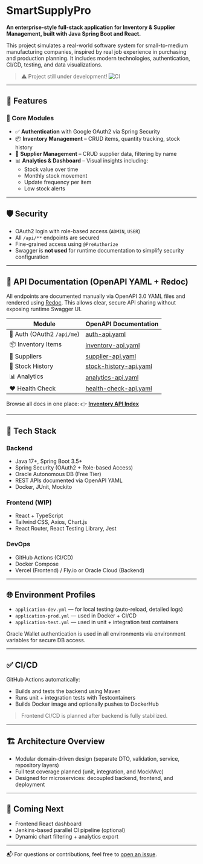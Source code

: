 # SmartSupplyPro

**An enterprise-style full-stack application for Inventory & Supplier Management, built with Java Spring Boot and React.**

This project simulates a real-world software system for small-to-medium manufacturing companies, inspired by real job experience in purchasing and production planning. It includes modern technologies, authentication, CI/CD, testing, and data visualizations.

> ⚠️ Project still under development!
![CI](https://github.com/Keglev/inventory-service/actions/workflows/ci.yml/badge.svg)

---

## 🚀 Features

### 🎯 Core Modules
- ✅ **Authentication** with Google OAuth2 via Spring Security
- 📦 **Inventory Management** – CRUD items, quantity tracking, stock history
- 🧾 **Supplier Management** – CRUD supplier data, filtering by name
- 📊 **Analytics & Dashboard** – Visual insights including:
  - Stock value over time
  - Monthly stock movement
  - Update frequency per item
  - Low stock alerts

---

## 🛡️ Security

- OAuth2 login with role-based access (`ADMIN`, `USER`)
- All `/api/**` endpoints are secured
- Fine-grained access using `@PreAuthorize`
- Swagger is **not used** for runtime documentation to simplify security configuration

---

## 📘 API Documentation (OpenAPI YAML + Redoc)

All endpoints are documented manually via OpenAPI 3.0 YAML files and rendered using [Redoc](https://github.com/Redocly/redoc). This allows clear, secure API sharing without exposing runtime Swagger UI.

| Module                | OpenAPI Documentation |
|-----------------------|------------------------|
| 🔐 Auth (OAuth2 `/api/me`)         | [auth-api.yaml](https://keglev.github.io/inventory-service/auth-api.yaml) |
| 📦 Inventory Items     | [inventory-api.yaml](https://keglev.github.io/inventory-service/inventory-api.yaml) |
| 🚚 Suppliers           | [supplier-api.yaml](https://keglev.github.io/inventory-service/supplier-api.yaml) |
| 🔁 Stock History       | [stock-history-api.yaml](https://keglev.github.io/inventory-service/stock-history-api.yaml) |
| 📊 Analytics           | [analytics-api.yaml](https://keglev.github.io/inventory-service/analytics-api.yaml) |
| ❤️ Health Check       | [health-check-api.yaml](https://keglev.github.io/inventory-service/health-check-api.yaml) |

Browse all docs in one place:
👉 [**Inventory API Index**](https://keglev.github.io/inventory-service/index.html)

---

## 🧰 Tech Stack

### Backend
- Java 17+, Spring Boot 3.5+
- Spring Security (OAuth2 + Role-based Access)
- Oracle Autonomous DB (Free Tier)
- REST APIs documented via OpenAPI YAML
- Docker, JUnit, Mockito

### Frontend (WIP)
- React + TypeScript
- Tailwind CSS, Axios, Chart.js
- React Router, React Testing Library, Jest

### DevOps
- GitHub Actions (CI/CD)
- Docker Compose
- Vercel (Frontend) / Fly.io or Oracle Cloud (Backend)

---

## 🌐 Environment Profiles

- `application-dev.yml` — for local testing (auto-reload, detailed logs)
- `application-prod.yml` — used in Docker + CI/CD
- `application-test.yml` — used in unit + integration test containers

Oracle Wallet authentication is used in all environments via environment variables for secure DB access.

---

## ✅ CI/CD

GitHub Actions automatically:
- Builds and tests the backend using Maven
- Runs unit + integration tests with Testcontainers
- Builds Docker image and optionally pushes to DockerHub

> Frontend CI/CD is planned after backend is fully stabilized.

---

## 🏗️ Architecture Overview

- Modular domain-driven design (separate DTO, validation, service, repository layers)
- Full test coverage planned (unit, integration, and MockMvc)
- Designed for microservices: decoupled backend, frontend, and deployment

---

## 👀 Coming Next
- Frontend React dashboard
- Jenkins-based parallel CI pipeline (optional)
- Dynamic chart filtering + analytics export

---

📬 For questions or contributions, feel free to [open an issue](https://github.com/Keglev/inventory-service/issues).

